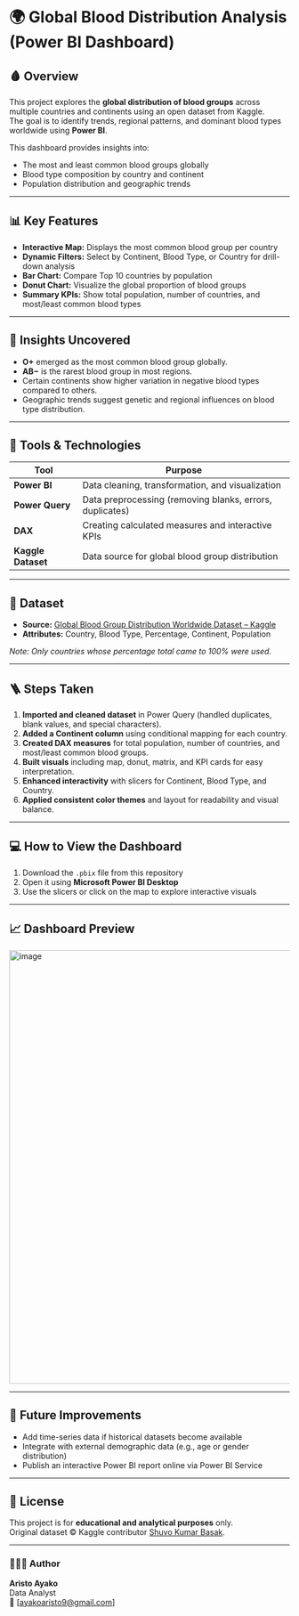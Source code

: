 # 🌍 Global Blood Distribution Analysis (Power BI Dashboard)

## 🩸 Overview
This project explores the **global distribution of blood groups** across multiple countries and continents using an open dataset from Kaggle.  
The goal is to identify trends, regional patterns, and dominant blood types worldwide using **Power BI**.

This dashboard provides insights into:
- The most and least common blood groups globally
- Blood type composition by country and continent
- Population distribution and geographic trends

---

## 📊 Key Features
- **Interactive Map:** Displays the most common blood group per country  
- **Dynamic Filters:** Select by Continent, Blood Type, or Country for drill-down analysis  
- **Bar Chart:** Compare Top 10 countries by population  
- **Donut Chart:** Visualize the global proportion of blood groups  
- **Summary KPIs:** Show total population, number of countries, and most/least common blood types  

---

## 🧠 Insights Uncovered
- **O+** emerged as the most common blood group globally.  
- **AB−** is the rarest blood group in most regions.  
- Certain continents show higher variation in negative blood types compared to others.  
- Geographic trends suggest genetic and regional influences on blood type distribution.

---

## 🧰 Tools & Technologies
| Tool | Purpose |
|------|----------|
| **Power BI** | Data cleaning, transformation, and visualization |
| **Power Query** | Data preprocessing (removing blanks, errors, duplicates) |
| **DAX** | Creating calculated measures and interactive KPIs |
| **Kaggle Dataset** | Data source for global blood group distribution |

---

## 📂 Dataset
- **Source:** [Global Blood Group Distribution Worldwide Dataset – Kaggle](https://www.kaggle.com/datasets/shuvokumarbasak4004/global-blood-group-distribution-worldwide-dataset)  
- **Attributes:** Country, Blood Type, Percentage, Continent, Population  

*Note: Only countries whose percentage total came to 100% were used.*

---

## 🪜 Steps Taken
1. **Imported and cleaned dataset** in Power Query (handled duplicates, blank values, and special characters).  
2. **Added a Continent column** using conditional mapping for each country.  
3. **Created DAX measures** for total population, number of countries, and most/least common blood groups.  
4. **Built visuals** including map, donut, matrix, and KPI cards for easy interpretation.  
5. **Enhanced interactivity** with slicers for Continent, Blood Type, and Country.  
6. **Applied consistent color themes** and layout for readability and visual balance.

---

## 💻 How to View the Dashboard
1. Download the `.pbix` file from this repository  
2. Open it using **Microsoft Power BI Desktop**  
3. Use the slicers or click on the map to explore interactive visuals

---

## 📈 Dashboard Preview
<img width="1393" height="779" alt="image" src="https://github.com/user-attachments/assets/95817fa4-ad4f-4d8b-9dcf-bd62ee0a2cc3" />

---

## 🧩 Future Improvements
- Add time-series data if historical datasets become available  
- Integrate with external demographic data (e.g., age or gender distribution)  
- Publish an interactive Power BI report online via Power BI Service  

---

## 🧾 License
This project is for **educational and analytical purposes** only.  
Original dataset © Kaggle contributor [Shuvo Kumar Basak](https://www.kaggle.com/datasets/shuvokumarbasak4004).

---

### 👨🏽‍💻 Author
**Aristo Ayako**  
Data Analyst  
📧 [ayakoaristo9@gmail.com]

